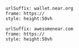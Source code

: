 
```custom-frames
urlSuffix: wallet.near.org
frame: https://
style: height:50vh
```

```custom-frames
urlSuffix: awesomenear.com
frame: https://
style: height:50vh
```
